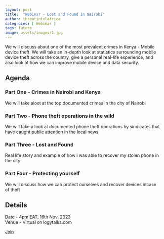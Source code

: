 ```yaml
---
layout: post
title:  "Webinar - Lost and Found in Nairobi"
author: threatintelafrica
categroies: [ Webinar ]
tags: future
image: assets/images/1.jpg
---
```

We will discuss about one of the most prevalent crimes in Kenya - Mobile device theft. We will take an in-depth look at statistics surrounding mobile device theft across the country, give a personal real-life experience, and also look at how we can improve mobile device and data security.

## Agenda

### Part One - Crimes in Nairobi and Kenya

We will take aloot at the top documented crimes in the city of Nairobi

### Part Two - Phone theft operations in the wild

We will take a look at documented phone theft operations by sindicates that have caught public attention in the local news

### Part Three - Lost and Found

Real life story and example of how i was able to recover my stolen phone in the city

### Part Four - Protecting yourself

We will discuss how we can protect ourselves and recover devices incase of theft

## Details

Date - 4pm EAT, 16th Nov, 2023 <br>
Venue - Virtual on logytalks.com
<div class="">
    <a href="https://www.logytalks.com/conference/145fb270-4e73-4399-89f7-125ee7149236-1698755915" class="btn btn-dark text-white px-5 btn-lg">Join</a>
</div>
